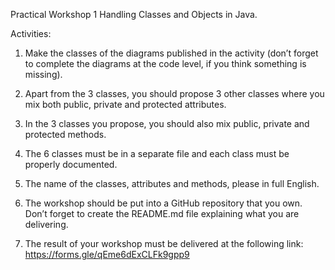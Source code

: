 Practical Workshop 1
Handling Classes and Objects in Java.

Activities:
1.	Make the classes of the diagrams published in the activity (don’t forget to complete the diagrams at the code level, if you think something is missing).

2.	Apart from the 3 classes, you should propose 3 other classes where you mix both public, private and protected attributes.

3.	In the 3 classes you propose, you should also mix public, private and protected methods.

4.	The 6 classes must be in a separate file and each class must be properly documented.

5.	The name of the classes, attributes and methods, please in full English.

6.	The workshop should be put into a GitHub repository that you own. Don’t forget to create the README.md file explaining what you are delivering.

7.	The result of your workshop must be delivered at the following link: https://forms.gle/qEme6dExCLFk9gpp9